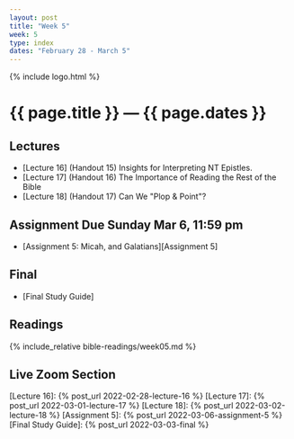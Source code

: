 ```yaml
---
layout: post
title: "Week 5"
week: 5
type: index
dates: "February 28 - March 5"
---
```


{% include logo.html %}

# {{ page.title }} &mdash; {{ page.dates }}

## Lectures

- [Lecture 16] (Handout 15) Insights for Interpreting NT Epistles.
- [Lecture 17] (Handout 16) The Importance of Reading the Rest of the Bible
- [Lecture 18] (Handout 17) Can We "Plop & Point"?

## Assignment Due Sunday Mar 6, 11:59 pm

- [Assignment 5: Micah, and Galatians][Assignment 5]

## Final

- [Final Study Guide]

## Readings

{% include_relative bible-readings/week05.md %}

## Live Zoom Section

[Lecture 16]: {% post_url 2022-02-28-lecture-16 %}
[Lecture 17]: {% post_url 2022-03-01-lecture-17 %}
[Lecture 18]: {% post_url 2022-03-02-lecture-18 %}
[Assignment 5]: {% post_url 2022-03-06-assignment-5 %}
[Final Study Guide]: {% post_url 2022-03-03-final %}